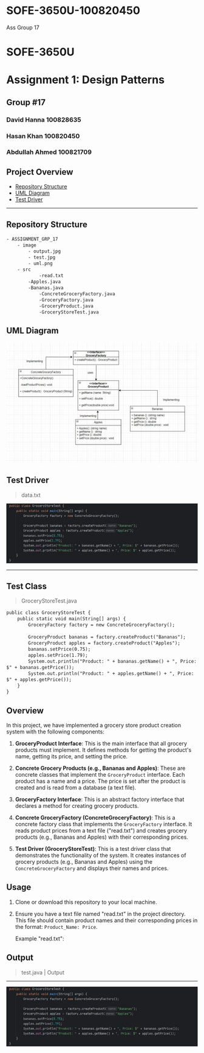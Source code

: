 # SOFE-3650U-100820450
Ass Group 17 
# SOFE-3650U

# Assignment 1: Design Patterns

## Group #17

### David Hanna 100828635
### Hasan Khan 100820450
### Abdullah Ahmed 100821709


## Project Overview

- [Repository Structure](#repository-structure)
- [UML Diagram](#uml-diagram)
- [Test Driver](#test-driver)

---

## Repository Structure

```
- ASSIGNMENT_GRP_17
	- image
		- output.jpg
		- test.jpg
		- uml.png
	- src
         	-read.txt
		-Apples.java
		-Bananas.java
        	-ConcreteGroceryFactory.java
        	-GroceryFactory.java
        	-GroceryProduct.java
       	 	-GroceryStoreTest.java

```

## UML Diagram

![](./Assignment_GRP_17/image/uml.jpg)

## Test Driver

> data.txt

![](./Assignment_GRP_17/image/test.jpg)

---
## Test Class

> GroceryStoreTest.java

```
public class GroceryStoreTest {
    public static void main(String[] args) {
        GroceryFactory factory = new ConcreteGroceryFactory();

        GroceryProduct bananas = factory.createProduct("Bananas");
        GroceryProduct apples = factory.createProduct("Apples");
        bananas.setPrice(0.75);
        apples.setPrice(1.79);
        System.out.println("Product: " + bananas.getName() + ", Price: $" + bananas.getPrice());
        System.out.println("Product: " + apples.getName() + ", Price: $" + apples.getPrice());
    }
}

```

## Overview

In this project, we have implemented a grocery store product creation system with the following components:

1. **GroceryProduct Interface**: This is the main interface that all grocery products must implement. It defines methods for getting the product's name, getting its price, and setting the price.

2. **Concrete Grocery Products (e.g., Bananas and Apples)**: These are concrete classes that implement the `GroceryProduct` interface. Each product has a name and a price. The price is set after the product is created and is read from a database (a text file).

3. **GroceryFactory Interface**: This is an abstract factory interface that declares a method for creating grocery products.

4. **Concrete GroceryFactory (ConcreteGroceryFactory)**: This is a concrete factory class that implements the `GroceryFactory` interface. It reads product prices from a text file ("read.txt") and creates grocery products (e.g., Bananas and Apples) with their corresponding prices.

5. **Test Driver (GroceryStoreTest)**: This is a test driver class that demonstrates the functionality of the system. It creates instances of grocery products (e.g., Bananas and Apples) using the `ConcreteGroceryFactory` and displays their names and prices.

## Usage

1. Clone or download this repository to your local machine.

2. Ensure you have a text file named "read.txt" in the project directory. This file should contain product names and their corresponding prices in the format: `Product_Name: Price`.

   Example "read.txt":

## Output
> test.java | Output
---
![](./Assignment_GRP_17/image/test.jpg)
